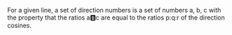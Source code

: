 For a given line, a set of direction numbers is a set of numbers a, b, c
with the property that the ratios a:b:c are equal to the ratios p:q:r of
the direction cosines.
